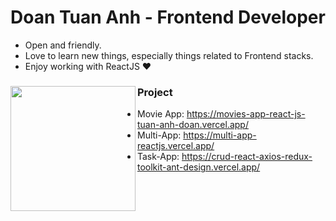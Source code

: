 
# Doan Tuan Anh - Frontend Developer

- Open and friendly.
- Love to learn new things, especially things related to Frontend stacks.
- Enjoy working with ReactJS ❤

### Project <a href="https://github.com/AITechChannel"><img align="left" width="auto" height="200" src="https://img.myloview.com/stickers/it-support-icon-vector-person-with-laptop-computer-male-user-person-profile-avatar-globe-symbol-for-working-online-in-a-flat-color-glyph-pictogram-illustration-700-227645428.jpg"></a>


- Movie App: https://movies-app-react-js-tuan-anh-doan.vercel.app/
- Multi-App: https://multi-app-reactjs.vercel.app/
- Task-App: https://crud-react-axios-redux-toolkit-ant-design.vercel.app/

